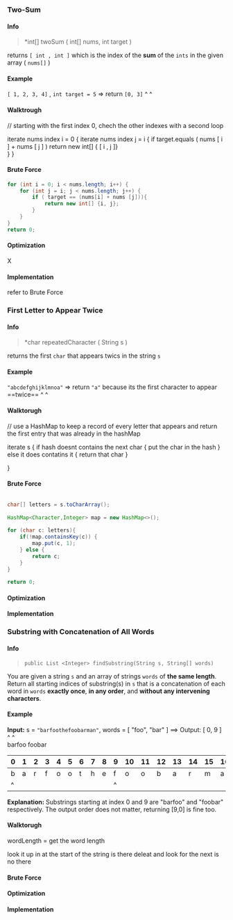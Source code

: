 ### Two-Sum

#### Info
>  *int[] twoSum ( int[] nums, int target )

returns `[ int , int ]`  which is the index of the **sum** of the `ints` in the given array ( `nums[]` )

#### Example
`[ 1, 2, 3, 4]` , `int target = 5`    => return  `[0, 3]`
    ^               ^

#### Walktrough
// starting with the first index 0, chech the other indexes with a second loop

iterate nums index i = 0 {
	iterate nums index j = i {
		if target.equals ( nums [ i ] + nums [ j ] )
			return new int[] { [ i , j ]}  
	}
}

#### Brute Force

```java
for (int i = 0; i < nums.length; i++) {
	for (int j = i; j < nums.length; j++) {
		if ( target == (nums[i] + nums [j])){
			return new int[] {i, j};
		}
	}
}
return 0;


```

#### Optimization
X

#### Implementation
refer to Brute Force


### First Letter to Appear Twice
#### Info
> *char repeatedCharacter ( String s )

returns the first `char` that appears twics in the string `s`

#### Example
`"abcdefghijklmnoa"` => return `"a"` because its the first character to appear ==twice==
 ^                            ^

#### Walktorugh
// use a HashMap to keep a record of every letter that appears and return the first entry that was already in the hashMap

iterate s {
	if hash doesnt contains the next char {
		put the char in the hash
	}
	else it does contatins it {
		return that char
	}
	
}

#### Brute Force
```java

char[] letters = s.toCharArray();  
  
HashMap<Character,Integer> map = new HashMap<>();  
  
for (char c: letters){  
    if(!map.containsKey(c)) {  
	    map.put(c, 1);  
    } else {  
	    return c;  
    }  
}  
  
return 0;

```

#### Optimization
#### Implementation


### Substring with Concatenation of All Words

#### Info
> `public List <Integer> findSubstring(String s, String[] words)`

You are given a string `s` and an array of strings `words` of **the same length**. Return all starting indices of substring(s) in `s` that is a concatenation of each word in `words` **exactly once**, **in any order**, and **without any intervening characters**.

#### Example
**Input:** s = `"barfoothefoobarman"`, words = [ "foo", "bar" ]   ==> Output: [ 0, 9 ]
                   ^               ^   
                    barfoo
                                     foobar

| 0 | 1 | 2 | 3 | 4 | 5 | 6 | 7 | 8 | 9 | 10 | 11 | 12 | 13 | 14 | 15 | 16 | 17|
| - | - | - | - | - | - | - | - | - | - | - | - | - | - | - | - | - | - |
| b | a | r | f | o | o | t | h | e | f | o | o | b | a | r | m | a | n |
| ^ |  |  |  |  |  |  |  |  | ^ |  |  |  |  |  |  |  |  |







                               
**Explanation:** Substrings starting at index 0 and 9 are "barfoo" and "foobar" respectively.
The output order does not matter, returning [9,0] is fine too.

#### Walktorugh
wordLength = get the word length

look it up in at the start of the string 
	is there
		deleat and look for the next
	is no there
		
	



#### Brute Force

#### Optimization

#### Implementation

